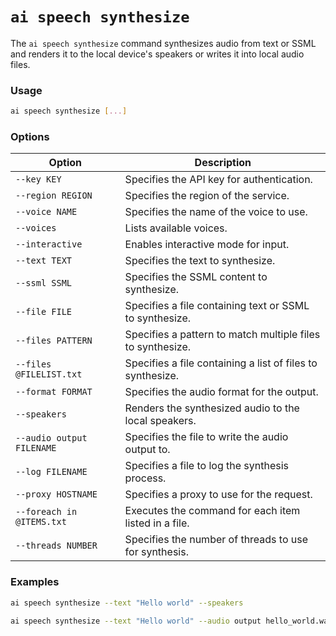 # `ai speech synthesize`

The `ai speech synthesize` command synthesizes audio from text or SSML and renders it to the local device's speakers or writes it into local audio files.

### Usage

``` bash
ai speech synthesize [...]
```

### Options

| Option                     | Description                                           |
|----------------------------|-------------------------------------------------------|
| `--key KEY`                  | Specifies the API key for authentication.             |
| `--region REGION`            | Specifies the region of the service.                  |
| `--voice NAME`               | Specifies the name of the voice to use.               |
| `--voices`                   | Lists available voices.                               |
| `--interactive`              | Enables interactive mode for input.                   |
| `--text TEXT`                | Specifies the text to synthesize.                     |
| `--ssml SSML`                | Specifies the SSML content to synthesize.             |
| `--file FILE`                | Specifies a file containing text or SSML to synthesize.|
| `--files PATTERN`            | Specifies a pattern to match multiple files to synthesize.|
| `--files @FILELIST.txt`      | Specifies a file containing a list of files to synthesize.|
| `--format FORMAT`            | Specifies the audio format for the output.            |
| `--speakers`                 | Renders the synthesized audio to the local speakers.  |
| `--audio output FILENAME`    | Specifies the file to write the audio output to.      |
| `--log FILENAME`             | Specifies a file to log the synthesis process.        |
| `--proxy HOSTNAME`           | Specifies a proxy to use for the request.             |
| `--foreach in @ITEMS.txt`    | Executes the command for each item listed in a file.  |
| `--threads NUMBER`           | Specifies the number of threads to use for synthesis. |

### Examples

``` bash title="Synthesize text to speakers"
ai speech synthesize --text "Hello world" --speakers
```

``` bash title="Synthesize text to an audio file"
ai speech synthesize --text "Hello world" --audio output hello_world.wav
```
